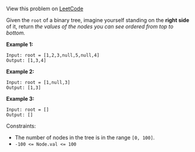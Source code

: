 View this problem on [LeetCode](https://leetcode.com/problems/binary-tree-right-side-view)

Given the `root` of a binary tree, imagine yourself standing on the **right side** of it, return _the values of the nodes you can see ordered from top to bottom._

**Example 1:**

```
Input: root = [1,2,3,null,5,null,4]
Output: [1,3,4]
```

**Example 2:**

```
Input: root = [1,null,3]
Output: [1,3]
```

**Example 3:**

```
Input: root = []
Output: []
```

Constraints:

- The number of nodes in the tree is in the range `[0, 100]`.
- `-100 <= Node.val <= 100`
